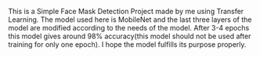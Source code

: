 This is a Simple Face Mask Detection Project made by me using Transfer Learning. The model used here is MobileNet and the last three layers of the model are modified according to the needs of the model. After 3-4 epochs this model gives around 98% accuracy(this model should not be used after training for only one epoch). I hope the model fulfills its purpose properly.
